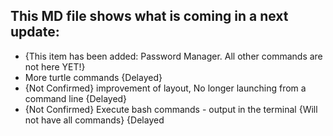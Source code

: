 ## This MD file shows what is coming in a next update:
- {This item has been added: Password Manager. All other commands are not here YET!}
- More turtle commands {Delayed}
- {Not Confirmed} improvement of layout, No longer launching from a command line {Delayed}
- {Not Confirmed} Execute bash commands - output in the terminal {Will not have all commands} {Delayed
